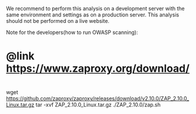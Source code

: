 We recommend to perform this analysis on a development server with the same environment and settings as on a production server.
This analysis should not be performed on a live website.

Note for the developers(how to run OWASP scanning):

# @link https://www.zaproxy.org/download/
#
wget https://github.com/zaproxy/zaproxy/releases/download/v2.10.0/ZAP_2.10.0_Linux.tar.gz
tar -xvf ZAP_2.10.0_Linux.tar.gz
./ZAP_2.10.0/zap.sh
